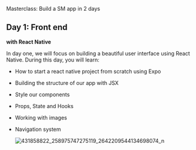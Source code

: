 Masterclass: Build a SM app in 2 days
## Day 1: Front end

**with React Native**

In day one, we will focus on building a beautiful user interface using React Native. During this day, you will learn:

- How to start a react native project from scratch using Expo
- Building the structure of our app with JSX
- Style our components
- Props, State and Hooks
- Working with images
- Navigation system

  ![431858822_258975747275119_2642209544134698074_n](https://github.com/ruthjoy76/not-just-friends-app/assets/126475991/9d07caba-5a02-467b-bc2f-5972ec6ab2f8)
